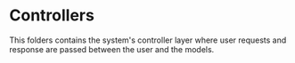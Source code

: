 # Controllers

This folders contains the system's controller layer where user requests and response are passed between the user and the models.